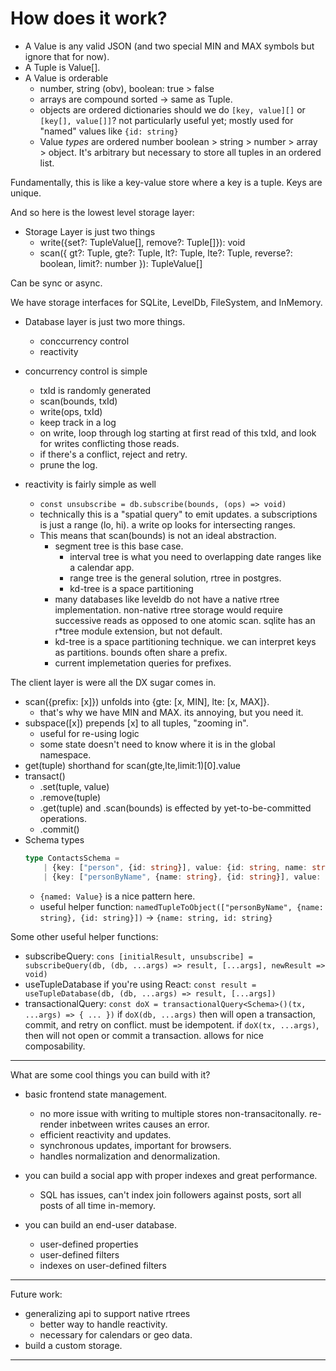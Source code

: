 
# How does it work?

- A Value is any valid JSON (and two special MIN and MAX symbols but ignore that for now).
- A Tuple is Value[].
- A Value is orderable
	- number, string (obv), boolean: true > false
	- arrays are compound sorted -> same as Tuple.
	- objects are ordered dictionaries
		should we do `[key, value][]` or `[key[], value[]]`?
		not particularly useful yet; mostly used for "named" values like `{id: string}`
	- Value *types* are ordered number boolean > string > number > array > object.
		It's arbitrary but necessary to store all tuples in an ordered list.

Fundamentally, this is like a key-value store where a key is a tuple. Keys are unique.

And so here is the lowest level storage layer:

- Storage Layer is just two things
	- write({set?: TupleValue[], remove?: Tuple[]}): void
	- scan({
			gt?: Tuple,
			gte?: Tuple,
			lt?: Tuple,
			lte?: Tuple,
			reverse?: boolean,
			limit?: number
		}): TupleValue[]

Can be sync or async.

We have storage interfaces for SQLite, LevelDb, FileSystem, and InMemory.

- Database layer is just two more things.
	- conccurrency control
	- reactivity

- concurrency control is simple
	- txId is randomly generated
	- scan(bounds, txId)
	- write(ops, txId)
	- keep track in a log
	- on write, loop through log starting at first read of this txId, and look for writes conflicting those reads.
	- if there's a conflict, reject and retry.
	- prune the log.

- reactivity is fairly simple as well
	- `const unsubscribe = db.subscribe(bounds, (ops) => void)`
	- technically this is a "spatial query" to emit updates.
		a subscriptions is just a range (lo, hi).
		a write op looks for intersecting ranges.
	* This means that scan(bounds) is not an ideal abstraction.
		- segment tree is this base case.
			- interval tree is what you need to overlapping date ranges like a calendar app.
			- range tree is the general solution, rtree in postgres.
			- kd-tree is a space partitioning
		- many databases like leveldb do not have a native rtree implementation.
			non-native rtree storage would require successive reads as opposed to one atomic scan.
			sqlite has an r*tree module extension, but not default.
		- kd-tree is a space partitioning technique.
			we can interpret keys as partitions.
			bounds often share a prefix.
		- current implemetation queries for prefixes.


The client layer is were all the DX sugar comes in.

- scan({prefix: [x]}) unfolds into {gte: [x, MIN], lte: [x, MAX]}.
	- that's why we have MIN and MAX. its annoying, but you need it.
- subspace([x]) prepends [x] to all tuples, "zooming in".
	- useful for re-using logic
	- some state doesn't need to know where it is in the global namespace.
- get(tuple) shorthand for scan(gte,lte,limit:1)[0].value
- transact()
	- .set(tuple, value)
	- .remove(tuple)
	- .get(tuple) and .scan(bounds) is effected by yet-to-be-committed operations.
	- .commit()
- Schema types
	```ts
	type ContactsSchema =
		| {key: ["person", {id: string}], value: {id: string, name: string}}
		| {key: ["personByName", {name: string}, {id: string}], value: null}
	```
	- `{named: Value}` is a nice pattern here.
	- useful helper function:
		`namedTupleToObject(["personByName", {name: string}, {id: string}])`
		-> `{name: string, id: string}`

Some other useful helper functions:
- subscribeQuery:
	`cons [initialResult, unsubscribe] = subscribeQuery(db, (db, ...args) => result, [...args], newResult => void)`
- useTupleDatabase if you're using React:
	`const result = useTupleDatabase(db, (db, ...args) => result, [...args])`
- transactionalQuery:
	`const doX = transactionalQuery<Schema>()(tx, ...args) => { ... })`
	if `doX(db, ...args)` then will open a transaction, commit, and retry on conflict. must be idempotent.
	if `doX(tx, ...args)`, then will not open or commit a transaction. allows for nice composability.


---

What are some cool things you can build with it?

- basic frontend state management.
	- no more issue with writing to multiple stores non-transacitonally. re-render inbetween writes causes an error.
	- efficient reactivity and updates.
	- synchronous updates, important for browsers.
	- handles normalization and denormalization.

- you can build a social app with proper indexes and great performance.
	- SQL has issues, can't index join followers against posts, sort all posts of all time in-memory.

- you can build an end-user database.
	- user-defined properties
	- user-defined filters
	- indexes on user-defined filters

---

Future work:
- generalizing api to support native rtrees
	- better way to handle reactivity.
	- necessary for calendars or geo data.
- build a custom storage.

---
